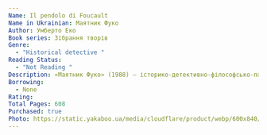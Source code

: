 ```yaml
---
Name: Il pendolo di Foucault
Name in Ukrainian: Маятник Фуко
Author: Умберто Еко
Book series: Зібрання творів
Genre:
  - "Historical detective "
Reading Status:
  - "Not Reading "
Description: «Маятник Фуко» (1988) — історико-детективно-філософсько-пародійний роман. Назва твору походить від фізичного досліду, проведеного вченим Леоном Фуко у 1851 році, який за допомогою маятника довів, що Земля обертається навколо своєї осі.  ...До редакції міланського видавництва «Ґарамон», де працюють три інтелектуали з енциклопедичними знаннями — Казобон, Якопо Бельбо та Діоталлеві, полковник у відставці Арденті приносить рукопис своєї книги, у якій він начебто розкрив таємницю ордену тамплієрів. Наступного дня Арденті зникає за загадкових обставин, і трійця працівників видавництва вирішує відродити «задум» — справжню історію ордену тамплієрів, а також визначити їхню місію. В результаті виходить, що усі визначні події в історії Європи так чи інакше пов'язані з реалізацією «задуму» тамплієрів. Автор, перелицьовуючи історію, показує, на що здатні люди заради ідеї, а?також на що може перетворитися бажання людини пізнати сенс буття.
Borrowing:
  - None
Rating:
Total Pages: 608
Purchased: true
Photo: https://static.yakaboo.ua/media/cloudflare/product/webp/600x840/i/m/img038_6_12.jpg
---
```

